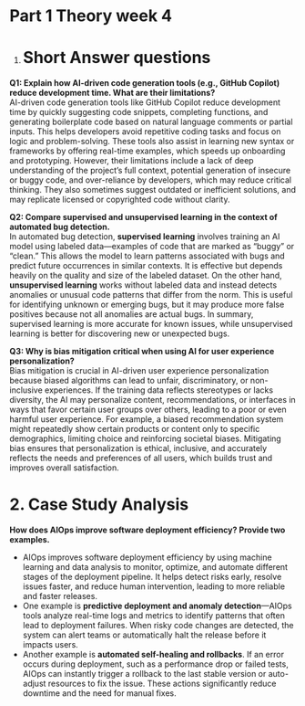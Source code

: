 # Part 1 Theory week 4

1. # Short Answer questions

**Q1: Explain how AI-driven code generation tools (e.g., GitHub Copilot) reduce development time. What are their limitations?**  
 AI-driven code generation tools like GitHub Copilot reduce development time by quickly suggesting code snippets, completing functions, and generating boilerplate code based on natural language comments or partial inputs. This helps developers avoid repetitive coding tasks and focus on logic and problem-solving. These tools also assist in learning new syntax or frameworks by offering real-time examples, which speeds up onboarding and prototyping. However, their limitations include a lack of deep understanding of the project’s full context, potential generation of insecure or buggy code, and over-reliance by developers, which may reduce critical thinking. They also sometimes suggest outdated or inefficient solutions, and may replicate licensed or copyrighted code without clarity.

**Q2: Compare supervised and unsupervised learning in the context of automated bug detection.**  
 In automated bug detection, **supervised learning** involves training an AI model using labeled data—examples of code that are marked as “buggy” or “clean.” This allows the model to learn patterns associated with bugs and predict future occurrences in similar contexts. It is effective but depends heavily on the quality and size of the labeled dataset. On the other hand, **unsupervised learning** works without labeled data and instead detects anomalies or unusual code patterns that differ from the norm. This is useful for identifying unknown or emerging bugs, but it may produce more false positives because not all anomalies are actual bugs. In summary, supervised learning is more accurate for known issues, while unsupervised learning is better for discovering new or unexpected bugs.

**Q3: Why is bias mitigation critical when using AI for user experience personalization?**  
 Bias mitigation is crucial in AI-driven user experience personalization because biased algorithms can lead to unfair, discriminatory, or non-inclusive experiences. If the training data reflects stereotypes or lacks diversity, the AI may personalize content, recommendations, or interfaces in ways that favor certain user groups over others, leading to a poor or even harmful user experience. For example, a biased recommendation system might repeatedly show certain products or content only to specific demographics, limiting choice and reinforcing societal biases. Mitigating bias ensures that personalization is ethical, inclusive, and accurately reflects the needs and preferences of all users, which builds trust and improves overall satisfaction.

# 2\. Case Study Analysis

**How does AIOps improve software deployment efficiency? Provide two examples.**

* AIOps improves software deployment efficiency by using machine learning and data analysis to monitor, optimize, and automate different stages of the deployment pipeline. It helps detect risks early, resolve issues faster, and reduce human intervention, leading to more reliable and faster releases.  
*  One example is **predictive deployment and anomaly detection**—AIOps tools analyze real-time logs and metrics to identify patterns that often lead to deployment failures. When risky code changes are detected, the system can alert teams or automatically halt the release before it impacts users.   
* Another example is **automated self-healing and rollbacks**. If an error occurs during deployment, such as a performance drop or failed tests, AIOps can instantly trigger a rollback to the last stable version or auto-adjust resources to fix the issue. These actions significantly reduce downtime and the need for manual fixes.